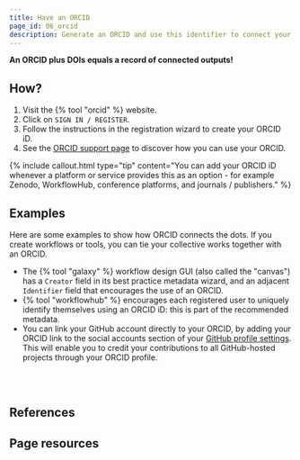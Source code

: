 ```yaml
---
title: Have an ORCID
page_id: 06_orcid
description: Generate an ORCID and use this identifier to connect your collective works on tools and workflows.
---
```



**An ORCID plus DOIs equals a record of connected outputs!**


## How?

1. Visit the {% tool "orcid" %} website.
2. Click on `SIGN IN / REGISTER`.
3. Follow the instructions in the registration wizard to create your ORCID iD.
4. See the [ORCID support page](https://support.orcid.org) to discover how you can use your ORCID.

{% include callout.html type="tip" content="You can add your ORCID iD whenever a platform or service provides this as an option - for example Zenodo, WorkflowHub, conference platforms, and journals / publishers." %}


## Examples

Here are some examples to show how ORCID connects the dots. If you create workflows or tools, you can tie your collective works together with an ORCID.

- The {% tool "galaxy" %} workflow design GUI (also called the "canvas") has a `Creator` field in its best practice metadata wizard, and an adjacent `Identifier` field that encourages the use of an ORCID.
- {% tool "workflowhub" %} encourages each registered user to uniquely identify themselves using an ORCID iD: this is part of the recommended metadata.
- You can link your GitHub account directly to your ORCID, by adding your ORCID link to the social accounts section of your [GitHub profile settings](https://docs.github.com/en/account-and-profile/setting-up-and-managing-your-github-profile/customizing-your-profile/personalizing-your-profile#adding-links-to-your-social-accounts). This will enable you to credit your contributions to all GitHub-hosted projects through your ORCID profile.

<br>
<br>


## References


## Page resources

